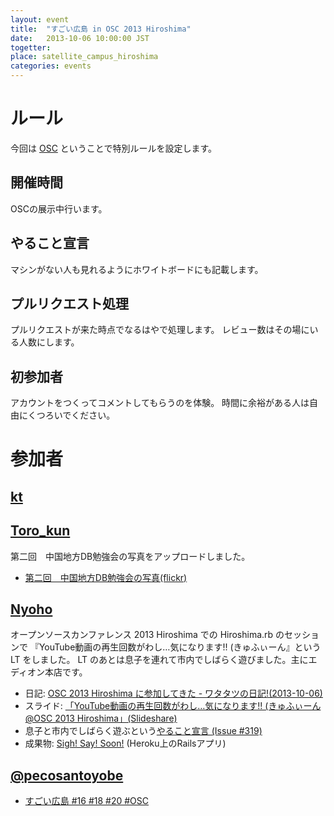 ```yaml
---
layout: event
title:  "すごい広島 in OSC 2013 Hiroshima"
date:   2013-10-06 10:00:00 JST
togetter:
place: satellite_campus_hiroshima
categories: events
---
```


# ルール

今回は [OSC](http://www.ospn.jp/osc2013-hiroshima/) ということで特別ルールを設定します。

## 開催時間

OSCの展示中行います。

## やること宣言

マシンがない人も見れるようにホワイトボードにも記載します。

## プルリクエスト処理

プルリクエストが来た時点でなるはやで処理します。
レビュー数はその場にいる人数にします。

## 初参加者

アカウントをつくってコメントしてもらうのを体験。
時間に余裕がある人は自由にくつろいでください。

# 参加者

## [kt](http://twitter.com/kt_kyoto/)

## [Toro_kun](http://twitter.com/Toro_kun/)

第二回　中国地方DB勉強会の写真をアップロードしました。

* [第二回　中国地方DB勉強会の写真(flickr)](http://www.flickr.com/photos/toro_kun/sets/72157636237060904/)

## [Nyoho](http://nyoho.jp)

オープンソースカンファレンス 2013 Hiroshima での Hiroshima.rb のセッションで
『YouTube動画の再生回数がわし…気になります!! (きゅふぃーん』という LT をしました。
LT のあとは息子を連れて市内でしばらく遊びました。主にエディオン本店です。

* 日記: [OSC 2013 Hiroshima に参加してきた - ワタタツの日記!(2013-10-06)](http://kita.dyndns.org/diary/?date=20131006#p01)
* スライド: [「YouTube動画の再生回数がわし…気になります!! (きゅふぃーん @OSC 2013 Hiroshima」(Slideshare)](http://www.slideshare.net/YukinoriKitadai/osc-2013-hiroshima-sigh-say-soon-share-version)
* 息子と市内でしばらく遊ぶという[やること宣言 (Issue #319)](https://github.com/great-h/great-h.github.io/issues/319)
* 成果物: [Sigh! Say! Soon!](http://sigh-say-soon.herokuapp.com) (Heroku上のRailsアプリ)

## [@pecosantoyobe](https://twitter.com/pecosantoyobe)

* [すごい広島 #16 #18 #20 #OSC](http://49.212.143.129/posts/2013-10-09-great-h-16-18-20-osc.html)
